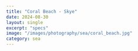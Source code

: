 ```yaml
---
title: "Coral Beach - Skye"
date: 2024-08-30
layout: single
excerpt: "specs"
image: "/images/photography/sea/coral_beach.jpg"
category: sea
---
```

